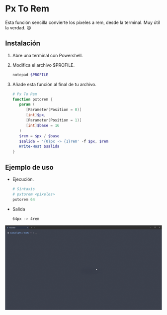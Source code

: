 # Px To Rem
Esta función sencilla convierte los píxeles a rem, desde la terminal. Muy útil la verdad. 😄

## Instalación
1. Abre una terminal con Powershell.
2. Modifica el archivo $PROFILE.
   
    ```powershell
    notepad $PROFILE
    ```
4. Añade esta función al final de tu archivo.

      ```powershell
      # Px To Rem
      function pxtorem {
         param (
            [Parameter(Position = 0)]
            [int]$px,
            [Parameter(Position = 1)]
            [int]$base = 16
         )
         $rem = $px / $base
         $salida = '{0}px -> {1}rem' -f $px, $rem
         Write-Host $salida
      }
      ```

## Ejemplo de uso

- Ejecución.

    ```powershell
    # Sintaxis
    # pxtorem <pixeles>
    pxtorem 64
    ```
- Salida

  ```powershell
  64px -> 4rem
  ```

![Demostración de uso](./pxtorem-demo.gif)
